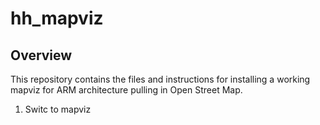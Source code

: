 # hh_mapviz

## Overview

This repository contains the files and instructions for installing a working mapviz for ARM architecture pulling in Open Street Map.
1. Switc to mapviz
